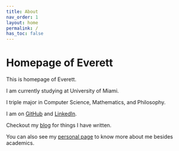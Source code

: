 ```yaml
---
title: About
nav_order: 1
layout: home
permalink: /
has_toc: false
---
```

# Homepage of Everett

This is homepage of Everett.

I am currently studying at University of Miami. 

I triple major in Computer Science, Mathematics, and Philosophy.

I am on [GitHub](https://github.com/kiruko1025) and [LinkedIn](https://www.linkedin.com/in/everett-xu-5934a1292/).

Checkout my [blog](everett.cool) for things I have written.

You can also see my [personal page](/docs/Hobbies/index.md) to know more about me besides academics.
